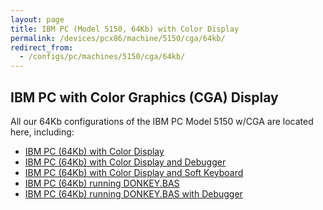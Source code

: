 ```yaml
---
layout: page
title: IBM PC (Model 5150, 64Kb) with Color Display
permalink: /devices/pcx86/machine/5150/cga/64kb/
redirect_from:
  - /configs/pc/machines/5150/cga/64kb/
---
```


IBM PC with Color Graphics (CGA) Display
---

All our 64Kb configurations of the IBM PC Model 5150 w/CGA are located here, including:

* [IBM PC (64Kb) with Color Display](/devices/pcx86/machine/5150/cga/64kb/)
* [IBM PC (64Kb) with Color Display and Debugger](/devices/pcx86/machine/5150/cga/64kb/debugger/)
* [IBM PC (64Kb) with Color Display and Soft Keyboard](/devices/pcx86/machine/5150/cga/64kb/softkbd/)
* [IBM PC (64Kb) running DONKEY.BAS](/devices/pcx86/machine/5150/cga/64kb/donkey/)
* [IBM PC (64Kb) running DONKEY.BAS with Debugger](/devices/pcx86/machine/5150/cga/64kb/donkey/debugger/)
